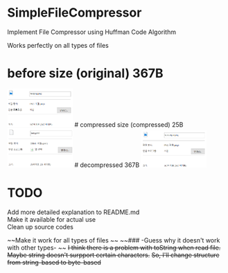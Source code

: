 # SimpleFileCompressor  

Implement File Compressor using Huffman Code Algorithm

Works perfectly on all types of files  


# before size (original) 367B  

<img src="./Screenshots/before.png" width="30%" height="30%">  
# compressed size (compressed) 25B  

<img src="./Screenshots/comp.png" width="30%" height="30%">  
# decompressed 367B  

<img src="./Screenshots/decomp.png" width="30%" height="30%">  

TODO
=======================================  
Add more detailed explanation to README.md  
Make it available for actual use  
Clean up source codes  


~~Make it work for all types of files  ~~
~~### -Guess why it doesn't work with other types-  ~~
~~I think there is a problem with toString when read file. Maybe string doesn't surpport certain characters.~~
~~So, I'll change structure from string-based to byte-based~~
